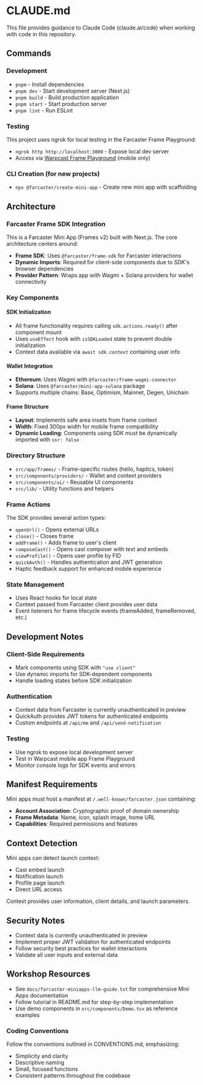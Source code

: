 # CLAUDE.md

This file provides guidance to Claude Code (claude.ai/code) when working with code in this repository.

## Commands

### Development
- `pnpm` - Install dependencies
- `pnpm dev` - Start development server (Next.js)
- `pnpm build` - Build production application
- `pnpm start` - Start production server
- `pnpm lint` - Run ESLint

### Testing
This project uses ngrok for local testing in the Farcaster Frame Playground:
- `ngrok http http://localhost:3000` - Expose local dev server
- Access via [Warpcast Frame Playground](https://warpcast.com/~/developers/frame-playground) (mobile only)

### CLI Creation (for new projects)
- `npx @farcaster/create-mini-app` - Create new mini app with scaffolding

## Architecture

### Farcaster Frame SDK Integration
This is a Farcaster Mini App (Frames v2) built with Next.js. The core architecture centers around:

- **Frame SDK**: Uses `@farcaster/frame-sdk` for Farcaster interactions
- **Dynamic Imports**: Required for client-side components due to SDK's browser dependencies
- **Provider Pattern**: Wraps app with Wagmi + Solana providers for wallet connectivity

### Key Components

#### SDK Initialization
- All frame functionality requires calling `sdk.actions.ready()` after component mount
- Uses `useEffect` hook with `isSDKLoaded` state to prevent double initialization
- Context data available via `await sdk.context` containing user info

#### Wallet Integration
- **Ethereum**: Uses Wagmi with `@farcaster/frame-wagmi-connector`
- **Solana**: Uses `@farcaster/mini-app-solana` package
- Supports multiple chains: Base, Optimism, Mainnet, Degen, Unichain

#### Frame Structure
- **Layout**: Implements safe area insets from frame context
- **Width**: Fixed 300px width for mobile frame compatibility
- **Dynamic Loading**: Components using SDK must be dynamically imported with `ssr: false`

### Directory Structure
- `src/app/frames/` - Frame-specific routes (hello, haptics, token)
- `src/components/providers/` - Wallet and context providers
- `src/components/ui/` - Reusable UI components
- `src/lib/` - Utility functions and helpers

### Frame Actions
The SDK provides several action types:
- `openUrl()` - Opens external URLs
- `close()` - Closes frame
- `addFrame()` - Adds frame to user's client
- `composeCast()` - Opens cast composer with text and embeds
- `viewProfile()` - Opens user profile by FID
- `quickAuth()` - Handles authentication and JWT generation
- Haptic feedback support for enhanced mobile experience

### State Management
- Uses React hooks for local state
- Context passed from Farcaster client provides user data
- Event listeners for frame lifecycle events (frameAdded, frameRemoved, etc.)

## Development Notes

### Client-Side Requirements
- Mark components using SDK with `"use client"`
- Use dynamic imports for SDK-dependent components
- Handle loading states before SDK initialization

### Authentication
- Context data from Farcaster is currently unauthenticated in preview
- QuickAuth provides JWT tokens for authenticated endpoints
- Custom endpoints at `/api/me` and `/api/send-notification`

### Testing
- Use ngrok to expose local development server
- Test in Warpcast mobile app Frame Playground
- Monitor console logs for SDK events and errors

## Manifest Requirements

Mini apps must host a manifest at `/.well-known/farcaster.json` containing:
- **Account Association**: Cryptographic proof of domain ownership
- **Frame Metadata**: Name, icon, splash image, home URL
- **Capabilities**: Required permissions and features

## Context Detection

Mini apps can detect launch context:
- Cast embed launch
- Notification launch  
- Profile page launch
- Direct URL access

Context provides user information, client details, and launch parameters.

## Security Notes

- Context data is currently unauthenticated in preview
- Implement proper JWT validation for authenticated endpoints
- Follow security best practices for wallet interactions
- Validate all user inputs and external data

## Workshop Resources

- See `docs/farcaster-miniapps-llm-guide.txt` for comprehensive Mini Apps documentation
- Follow tutorial in README.md for step-by-step implementation
- Use demo components in `src/components/Demo.tsx` as reference examples

### Coding Conventions
Follow the conventions outlined in CONVENTIONS.md, emphasizing:
- Simplicity and clarity
- Descriptive naming
- Small, focused functions
- Consistent patterns throughout the codebase